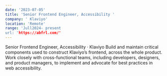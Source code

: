 ```yaml
---
date: '2023-07-05'
title: 'Senior Frontend Engineer, Accessibility '
company: ' Klaviyo'
location: 'Remote'
range: 'Jull2024- present
url: 'https://abfrl.com/'
---
```



Senior Frontend Engineer, Accessibility · Klaviyo
Build and maintain critical components used to construct Klaviyo’s frontend, across the whole product. Work closely with cross-functional teams, including developers, designers, and product managers, to implement and advocate for best practices in web accessibility.

